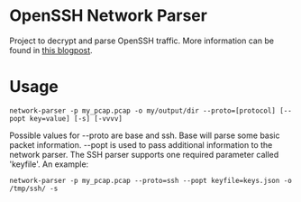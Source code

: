 # OpenSSH Network Parser
Project to decrypt and parse OpenSSH traffic. More information can be found in [this blogpost](https://blog.fox-it.com/2020/11/11/decrypting-openssh-sessions-for-fun-and-profit/).


# Usage
```
network-parser -p my_pcap.pcap -o my/output/dir --proto=[protocol] [--popt key=value] [-s] [-vvvv] 
```

Possible values for --proto are base and ssh. Base will parse some basic packet information.
--popt is used to pass additional information to the network parser. The SSH parser supports one required parameter called 'keyfile'. An example:

```
network-parser -p my_pcap.pcap --proto=ssh --popt keyfile=keys.json -o /tmp/ssh/ -s 
```

